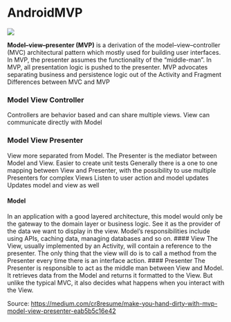 # AndroidMVP

<img src="https://miro.medium.com/max/1280/1*HoHOQmr79f-SnoWGsuh1OQ.jpeg">

<b>Model–view–presenter (MVP)</b> is a derivation of the model–view–controller (MVC) architectural pattern which mostly used for building user interfaces. In MVP, the presenter assumes the functionality of the “middle-man”. In MVP, all presentation logic is pushed to the presenter. MVP advocates separating business and persistence logic out of the Activity and Fragment
Differences between MVC and MVP
### Model View Controller
Controllers are behavior based and can share multiple views.
View can communicate directly with Model
### Model View Presenter
View more separated from Model. The Presenter is the mediator between Model and View.
Easier to create unit tests
Generally there is a one to one mapping between View and Presenter, with the possibility to use multiple Presenters for complex Views
Listen to user action and model updates
Updates model and view as well
#### Model
In an application with a good layered architecture, this model would only be the gateway to the domain layer or business logic. See it as the provider of the data we want to display in the view. Model’s responsibilities include using APIs, caching data, managing databases and so on.
#### View
The View, usually implemented by an Activity, will contain a reference to the presenter. The only thing that the view will do is to call a method from the Presenter every time there is an interface action.
#### Presenter
The Presenter is responsible to act as the middle man between View and Model. It retrieves data from the Model and returns it formatted to the View. But unlike the typical MVC, it also decides what happens when you interact with the View.


Source: https://medium.com/cr8resume/make-you-hand-dirty-with-mvp-model-view-presenter-eab5b5c16e42
